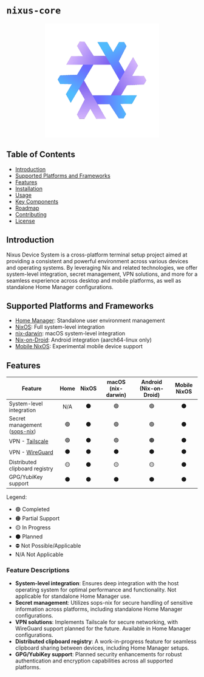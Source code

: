 # `nixus-core`

<p align="center"><img src="nix-flake-logo.png" width=300px></p>

## Table of Contents

- [Introduction](#introduction)
- [Supported Platforms and Frameworks](#supported-platforms-and-frameworks)
- [Features](#features)
- [Installation](#installation)
- [Usage](#usage)
- [Key Components](#key-components)
- [Roadmap](#roadmap)
- [Contributing](#contributing)
- [License](#license)

## Introduction

Nixus Device System is a cross-platform terminal setup project aimed at
providing a consistent and powerful environment across various devices and
operating systems. By leveraging Nix and related technologies, we offer
system-level integration, secret management, VPN solutions, and more for a
seamless experience across desktop and mobile platforms, as well as standalone
Home Manager configurations.

## Supported Platforms and Frameworks

- [Home Manager](https://github.com/nix-community/home-manager): Standalone user
  environment management
- [NixOS](https://nixos.org/): Full system-level integration
- [nix-darwin](https://github.com/LnL7/nix-darwin): macOS system-level
  integration
- [Nix-on-Droid](https://github.com/nix-community/nix-on-droid): Android
  integration (aarch64-linux only)
- [Mobile NixOS](https://github.com/mobile-nixos/mobile-nixos): Experimental
  mobile device support

## Features

| Feature                                                           | Home | NixOS | macOS (nix-darwin) | Android (Nix-on-Droid) | Mobile NixOS |
| ----------------------------------------------------------------- | :--: | :---: | :----------------: | :--------------------: | :----------: |
| System-level integration                                          | N/A  |  ⚫   |         🟢         |           🟢           |      ⚫      |
| Secret management ([sops-nix](https://github.com/Mic92/sops-nix)) |  🟢  |  ⚫   |         🟢         |           🟢           |      ⚫      |
| VPN - [Tailscale](https://tailscale.com/)                         |  🟢  |  ⚫   |         🟢         |           🟠           |      ⚫      |
| VPN - [WireGuard](https://www.wireguard.com/)                     |  ⚫  |  ⚫   |         ⚫         |           ⚫           |      ⚫      |
| Distributed clipboard registry                                    |  🟡  |  ⚫   |         🟡         |           🟡           |      ⚫      |
| GPG/YubiKey support                                               |  ⚫  |  ⚫   |         ⚫         |           ⚫           |      ⚫      |

Legend:

- 🟢 Completed
- 🟠 Partial Support
- 🟡 In Progress
- ⚫ Planned
- ⛔ Not Possible/Applicable
- N/A Not Applicable

### Feature Descriptions

- **System-level integration**: Ensures deep integration with the host operating
  system for optimal performance and functionality. Not applicable for
  standalone Home Manager use.
- **Secret management**: Utilizes sops-nix for secure handling of sensitive
  information across platforms, including standalone Home Manager
  configurations.
- **VPN solutions**: Implements Tailscale for secure networking, with WireGuard
  support planned for the future. Available in Home Manager configurations.
- **Distributed clipboard registry**: A work-in-progress feature for seamless
  clipboard sharing between devices, including Home Manager setups.
- **GPG/YubiKey support**: Planned security enhancements for robust
  authentication and encryption capabilities across all supported platforms.


